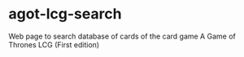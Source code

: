 # agot-lcg-search
Web page to search database of cards of the card game A Game of Thrones LCG (First edition)
